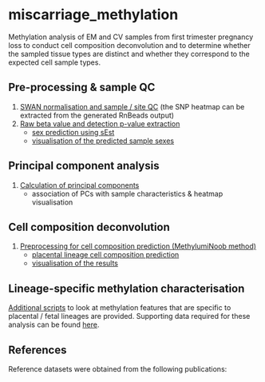 # miscarriage_methylation
Methylation analysis of EM and CV samples from first trimester pregnancy loss to conduct cell composition deconvolution and to determine whether the sampled tissue types are distinct and whether they correspond to the expected cell sample types.

## Pre-processing & sample QC
1. [SWAN normalisation and sample / site QC](scripts/preprocessingSWAN.R)
    (the SNP heatmap can be extracted from the generated RnBeads output) 
2. [Raw beta value and detection p-value extraction](scripts/preprocessingsEst.R)
    + [sex prediction using sEst](scripts/sexPrediction.R)
    + [visualisation of the predicted sample sexes](scripts/sexPredictionVisualisation.R)
    
## Principal component analysis

1. [Calculation of principal components](scripts/principalComponentAnalysis.R)
    + association of PCs with sample characteristics & heatmap visualisation
  
## Cell composition deconvolution

1. [Preprocessing for cell composition prediction (MethylumiNoob method)](scripts/preprocessingMinfiNoob.R)
    + [placental lineage cell composition prediction](scripts/cellDeconvolution.R)
    + [visualisation of the results](scripts/cellCompositionVisualisation.R)

## Lineage-specific methylation characterisation
[Additional scripts](otherScripts/) to look at methylation features that are specific to placental / fetal lineages are provided. Supporting data required for these analysis can be found [here](supportingData).

## References
Reference datasets were obtained from the following publications:





